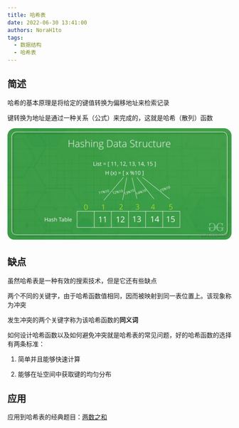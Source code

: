 ```yaml
---
title: 哈希表
date: 2022-06-30 13:41:00
authors: NoraH1to
tags:
  - 数据结构
  - 哈希表
---
```


## 简述

哈希的基本原理是将给定的键值转换为偏移地址来检索记录

键转换为地址是通过一种关系（公式）来完成的，这就是哈希（散列）函数

![哈希表](./hash_table.webp)

## 缺点

虽然哈希表是一种有效的搜索技术，但是它还有些缺点

两个不同的关键字，由于哈希函数值相同，因而被映射到同一表位置上。该现象称为冲突

发生冲突的两个关键字称为该哈希函数的**同义词**

如何设计哈希函数以及如何避免冲突就是哈希表的常见问题，好的哈希函数的选择有两条标准：

1. 简单并且能够快速计算

2. 能够在址空间中获取键的均匀分布

## 应用

应用到哈希表的经典题目：[两数之和](https://leetcode.cn/problems/two-sum/)
